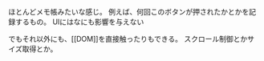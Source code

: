 ほとんどメモ帳みたいな感じ。
例えば、何回このボタンが押されたかとかを記録するもの。
UIにはなにも影響を与えない

でもそれ以外にも、[[DOM]]を直接触ったりもできる。
スクロール制御とかサイズ取得とか。